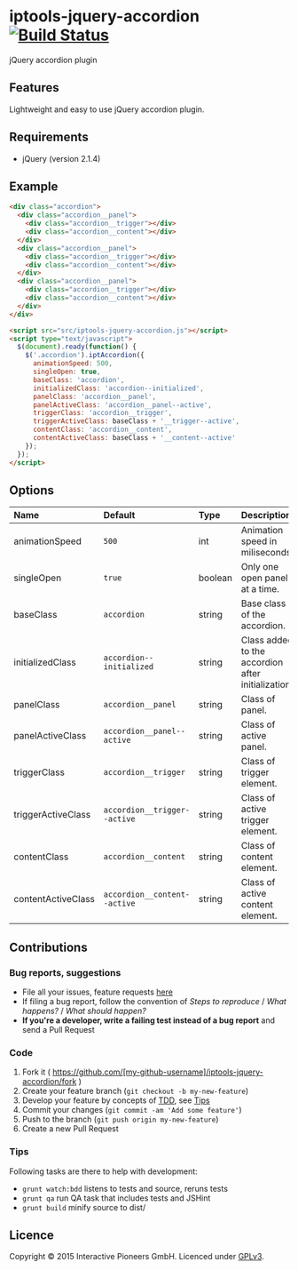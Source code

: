 # iptools-jquery-accordion [![Build Status](http://img.shields.io/travis/interactive-pioneers/iptools-jquery-accordion.svg)](https://travis-ci.org/interactive-pioneers/iptools-jquery-accordion)

jQuery accordion plugin

## Features

Lightweight and easy to use jQuery accordion plugin.

## Requirements

- jQuery (version 2.1.4)

## Example

```html
<div class="accordion">
  <div class="accordion__panel">
    <div class="accordion__trigger"></div>
    <div class="accordion__content"></div>
  </div>
  <div class="accordion__panel">
    <div class="accordion__trigger"></div>
    <div class="accordion__content"></div>
  </div>
  <div class="accordion__panel">
    <div class="accordion__trigger"></div>
    <div class="accordion__content"></div>
  </div>
</div>

<script src="src/iptools-jquery-accordion.js"></script>
<script type="text/javascript">
  $(document).ready(function() {
    $('.accordion').iptAccordion({
      animationSpeed: 500,
      singleOpen: true,
      baseClass: 'accordion',
      initializedClass: 'accordion--initialized',
      panelClass: 'accordion__panel',
      panelActiveClass: 'accordion__panel--active',
      triggerClass: 'accordion__trigger',
      triggerActiveClass: baseClass + '__trigger--active',
      contentClass: 'accordion__content',
      contentActiveClass: baseClass + '__content--active'
    });
  });
</script>
```

## Options

Name               | Default                      | Type    | Description
:------------------|:-----------------------------|:--------|:-----------
animationSpeed     | `500`                        | int     | Animation speed in miliseconds.                         
singleOpen         | `true`                       | boolean | Only one open panel at a time.
baseClass          | `accordion`                  | string  | Base class of the accordion.
initializedClass   | `accordion--initialized`     | string  | Class added to the accordion after initialization.
panelClass         | `accordion__panel`           | string  | Class of panel.
panelActiveClass   | `accordion__panel--active`   | string  | Class of active panel.
triggerClass       | `accordion__trigger`         | string  | Class of trigger element.
triggerActiveClass | `accordion__trigger--active` | string  | Class of active trigger element.
contentClass       | `accordion__content`         | string  | Class of content element.
contentActiveClass | `accordion__content--active` | string  | Class of active content element.

## Contributions

### Bug reports, suggestions

- File all your issues, feature requests [here](https://github.com/interactive-pioneers/iptools-jquery-accordion/issues)
- If filing a bug report, follow the convention of _Steps to reproduce_ / _What happens?_ / _What should happen?_
- __If you're a developer, write a failing test instead of a bug report__ and send a Pull Request

### Code

1. Fork it ( https://github.com/[my-github-username]/iptools-jquery-accordion/fork )
2. Create your feature branch (`git checkout -b my-new-feature`)
3. Develop your feature by concepts of [TDD](http://en.wikipedia.org/wiki/Test-driven_development), see [Tips](#tips)
3. Commit your changes (`git commit -am 'Add some feature'`)
4. Push to the branch (`git push origin my-new-feature`)
5. Create a new Pull Request

### Tips

Following tasks are there to help with development:

- `grunt watch:bdd` listens to tests and source, reruns tests
- `grunt qa` run QA task that includes tests and JSHint
- `grunt build` minify source to dist/

## Licence
Copyright © 2015 Interactive Pioneers GmbH. Licenced under [GPLv3](LICENSE).
